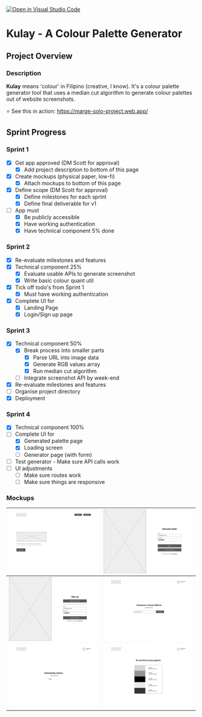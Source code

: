 [![Open in Visual Studio Code](https://classroom.github.com/assets/open-in-vscode-c66648af7eb3fe8bc4f294546bfd86ef473780cde1dea487d3c4ff354943c9ae.svg)](https://classroom.github.com/online_ide?assignment_repo_id=8039585&assignment_repo_type=AssignmentRepo)

# Kulay - A Colour Palette Generator

## Project Overview

### Description

**Kulay** means 'colour' in Filipino (creative, I know). It's a colour palette generator tool that uses a median cut algorithm to generate colour palettes out of website screenshots.

⭐️ See this in action: https://marge-solo-project.web.app/

## Sprint Progress

### Sprint 1

- [x] Get app approved (DM Scott for approval)
  - [x] Add project description to bottom of this page
- [x] Create mockups (physical paper, low-fi)
  - [x] Attach mockups to bottom of this page
- [x] Define scope (DM Scott for approval)
  - [x] Define milestones for each sprint
  - [x] Define final deliverable for v1
- [ ] App must
  - [x] Be publicly accessible
  - [x] Have working authentication
  - [x] Have technical component 5% done

### Sprint 2

- [x] Re-evaluate milestones and features
- [x] Technical component 25%
  - [x] Evaluate usable APIs to generate screenshot
  - [x] Write basic colour quant util
- [x] Tick off todo's from Sprint 1
  - [x] Must have working authentication
- [x] Complete UI for
  - [x] Landing Page
  - [x] Login/Sign up page

### Sprint 3

- [x] Technical component 50%
  - [x] Break process into smaller parts
    - [x] Parse URL into image data
    - [x] Generate RGB values array
    - [x] Run median cut algorithm
  - [ ] Integrate screenshot API by week-end
- [x] Re-evaluate milestones and features
- [ ] Organise project directory
- [x] Deployment

### Sprint 4

- [x] Technical component 100%
- [ ] Complete UI for
  - [x] Generated palette page
  - [x] Loading screen
  - [ ] Generator page (with form)
- [ ] Test generator - Make sure API calls work
- [ ] UI adjustments
  - [ ] Make sure routes work
  - [ ] Make sure things are responsive

### Mockups

| ![Landing Page Wireframe](https://github.com/Scott-Coates-Org/solo-project-msunji/blob/main/public/images/mockups/Mockup_Landing.jpg?raw=true)   | ![Login Wireframe](https://github.com/Scott-Coates-Org/solo-project-msunji/blob/main/public/images/mockups/Mockup_Login.jpg?raw=true)                    |
| ------------------------------------------------------------------------------------------------------------------------------------------------ | -------------------------------------------------------------------------------------------------------------------------------------------------------- |
| ![Sign Up Wireframe](https://github.com/Scott-Coates-Org/solo-project-msunji/blob/main/public/images/mockups/Mockup_SignUp.jpg?raw=true)         | ![Landing Page Wireframe](https://github.com/Scott-Coates-Org/solo-project-msunji/blob/main/public/images/mockups/Mockup_SubmitURL.jpg?raw=true)         |
| ![Generate a Palette](https://github.com/Scott-Coates-Org/solo-project-msunji/blob/main/public/images/mockups/Mockup_LoadingScreen.jpg?raw=true) | ![Landing Page Wireframe](https://github.com/Scott-Coates-Org/solo-project-msunji/blob/main/public/images/mockups/Mockup_GeneratedPalettes.jpg?raw=true) |
